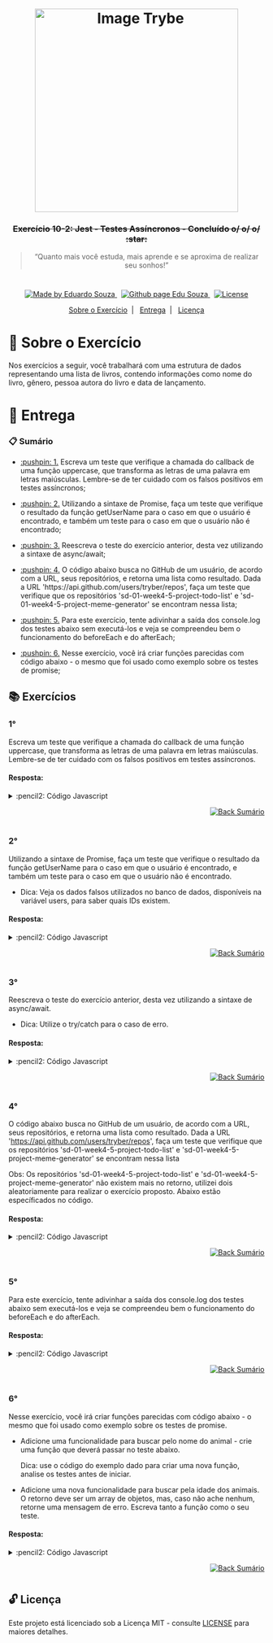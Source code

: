 <h1 align="center">
    <img alt="Image Trybe" src="https://i.ibb.co/d4W2x4g/trybe.png" width="400px" />
</h1>

<h3 align="center">
  <strike>Exercício 10-2: Jest - Testes Assíncronos - Concluído o/ o/ o/ :star:</strike>
</h3>

<blockquote align="center">“Quanto mais você estuda, mais aprende e se aproxima de realizar seu sonhos!”</blockquote>

<h1></h1>

<p align="center">

  <a href="https://www.linkedin.com/in/eduardosouzaprogrammer/">
    <img alt="Made by Eduardo Souza" src="https://img.shields.io/badge/made%20by-Edu%20Souza-%23F8952D">
  </a>&nbsp;

 <a href="https://edusouza-programmer.github.io/">
<img alt="Github page Edu Souza " src="https://img.shields.io/badge/Github%20page-Edu_Souza-orange">
</a>&nbsp;

  <a href="LICENSE" >
    <img alt="License" src="https://img.shields.io/badge/license-MIT-%23F8952D">
  </a>

</p>

<p align="center">
  <a href="#rocket-Sobre-o-Exercício">Sobre o Exercício</a>&nbsp;&nbsp;|&nbsp;&nbsp;
  <a href="#postbox-Entrega">Entrega</a>&nbsp;&nbsp;|&nbsp;&nbsp;
  <a href="#unlock-Licença">Licença</a>
</p>

# :rocket: Sobre o Exercício

Nos exercícios a seguir, você trabalhará com uma estrutura de dados representando uma lista de livros, contendo informações como nome do livro, gênero, pessoa autora do livro e data de lançamento.

# :postbox: Entrega

### :clipboard: Sumário

- <p><a href="#1"> :pushpin: 1.</a> Escreva um teste que verifique a chamada do callback de uma função uppercase, que transforma as letras de uma palavra em letras maiúsculas. Lembre-se de ter cuidado com os falsos positivos em testes assíncronos;</p>

- <p><a href="#2"> :pushpin: 2.</a> Utilizando a sintaxe de Promise, faça um teste que verifique o resultado da função getUserName para o caso em que o usuário é encontrado, e também um teste para o caso em que o usuário não é encontrado;</p>

- <p><a href="#3"> :pushpin: 3.</a> Reescreva o teste do exercício anterior, desta vez utilizando a sintaxe de async/await;</p>

- <p><a href="#4"> :pushpin: 4.</a> O código abaixo busca no GitHub de um usuário, de acordo com a URL, seus repositórios, e retorna uma lista como resultado. Dada a URL 'https://api.github.com/users/tryber/repos', faça um teste que verifique que os repositórios 'sd-01-week4-5-project-todo-list' e 'sd-01-week4-5-project-meme-generator' se encontram nessa lista;</p>

- <p><a href="#5"> :pushpin: 5.</a> Para este exercício, tente adivinhar a saída dos console.log dos testes abaixo sem executá-los e veja se compreendeu bem o funcionamento do beforeEach e do afterEach;</p>

- <p><a href="#6"> :pushpin: 6.</a> Nesse exercício, você irá criar funções parecidas com código abaixo - o mesmo que foi usado como exemplo sobre os testes de promise;</p>

## :books: Exercícios

### 1°

Escreva um teste que verifique a chamada do callback de uma função uppercase, que transforma as letras de uma palavra em letras maiúsculas. Lembre-se de ter cuidado com os falsos positivos em testes assíncronos.

#### Resposta:

<details>
 <summary> :pencil2: Código Javascript</summary>

```js
const uppercase = require('./exercise1');

describe('callback uppercase', () => {
  it('Deve retornar letras em maiúscula', done => {
    uppercase('xablau', srt => {
      expect(srt).toBe('XABLAU');
      done();
    });
  });
});
```

</details>

<p align="right">
    <a href="#clipboard-Sumário">
    <img alt="Back Sumário" src="https://img.shields.io/badge/Back-Sum%C3%A1rio-orange">
  </a>
</p>

#

### 2°

Utilizando a sintaxe de Promise, faça um teste que verifique o resultado da função getUserName para o caso em que o usuário é encontrado, e também um teste para o caso em que o usuário não é encontrado.

- Dica: Veja os dados falsos utilizados no banco de dados, disponíveis na variável users, para saber quais IDs existem.

#### Resposta:

<details>
 <summary> :pencil2: Código Javascript</summary>

```js
const users = {
  4: { name: 'Mark' },
  5: { name: 'Paul' },
};

const findUserById = id => {
  return new Promise((resolve, reject) => {
    if (users[id]) {
      return resolve(users[id]);
    }

    return reject({ error: 'User with ' + id + ' not found.' });
  });
};

const getUserName = userID => {
  return findUserById(userID).then(user => user.name);
};

describe('Verificando a função getUserName', () => {
  describe('Caso o usuário é encontrado', () => {
    it('Deve retorna o nome do usuário encontrado', () => {
      return getUserName(4).then(name => expect(name).toEqual('Mark'));
    });
  });
  describe('Caso o usuário não for encontrado', () => {
    it('Deve retorna um objeto com a propriedade erro', () => {
      return getUserName(7).catch(error => {
        console.log(error);
        expect(error).toEqual({ error: 'User with 7 not found.' });
      });
    });
  });
});
```

</details>

<p align="right">
    <a href="#clipboard-Sumário">
    <img alt="Back Sumário" src="https://img.shields.io/badge/Back-Sum%C3%A1rio-orange">
  </a>
</p>

#

### 3°

Reescreva o teste do exercício anterior, desta vez utilizando a sintaxe de async/await.

- Dica: Utilize o try/catch para o caso de erro.

#### Resposta:

<details>
 <summary> :pencil2: Código Javascript</summary>

```js
const users = {
  4: { name: 'Mark' },
  5: { name: 'Paul' },
};

const findUserById = id => {
  return new Promise((resolve, reject) => {
    if (users[id]) {
      return resolve(users[id]);
    }

    return reject({ error: 'User with ' + id + ' not found.' });
  });
};

const getUserName = userID => {
  return findUserById(userID).then(user => user.name);
};

describe('Verificando a função getUserName', () => {
  describe('Caso o usuário é encontrado', () => {
    it('Deve retorna o nome do usuário encontrado', async () => {
      const nameUser = await getUserName(4);
      expect(nameUser).toEqual('Mark');
    });
  });
  describe('Caso o usuário não for encontrado', () => {
    it('Deve retorna um objeto com a propriedade erro usando try', async () => {
      try {
        await getUserName(7);
      } catch (error) {
        expect(error).toEqual({ error: 'User with 7 not found.' });
      }
    });
  });
});
```

</details>

<p align="right">
    <a href="#clipboard-Sumário">
    <img alt="Back Sumário" src="https://img.shields.io/badge/Back-Sum%C3%A1rio-orange">
  </a>
</p>

#

### 4°

O código abaixo busca no GitHub de um usuário, de acordo com a URL, seus repositórios, e retorna uma lista como resultado. Dada a URL 'https://api.github.com/users/tryber/repos', faça um teste que verifique que os repositórios 'sd-01-week4-5-project-todo-list' e 'sd-01-week4-5-project-meme-generator' se encontram nessa lista

Obs: Os repositórios 'sd-01-week4-5-project-todo-list' e 'sd-01-week4-5-project-meme-generator' não existem mais no retorno, utilizei dois aleatoriamente para realizar o exercício proposto. Abaixo estão específicados no código.

#### Resposta:

<details>
 <summary> :pencil2: Código Javascript</summary>

```js
const fetch = require('node-fetch');

const getRepos = url => {
  return fetch(url)
    .then(response => response.json())
    .then(data => {
      return data.map(repo => repo.name);
    });
};

const URL = 'https://api.github.com/users/tryber/repos';

describe('Repositório github', () => {
  it('Deve passar se os dois repositório forem encontrados', async () => {
    const listRepo = await getRepos(URL);
    expect(listRepo).toContain('challenge-bug-hunting-youtrybe-squad-1');
    expect(listRepo).toContain('challenge-bug-hunting-youtrybe-squad-4');
  });
});
```

</details>

<p align="right">
    <a href="#clipboard-Sumário">
    <img alt="Back Sumário" src="https://img.shields.io/badge/Back-Sum%C3%A1rio-orange">
  </a>
</p>

#

### 5°

Para este exercício, tente adivinhar a saída dos console.log dos testes abaixo sem executá-los e veja se compreendeu bem o funcionamento do beforeEach e do afterEach.

#### Resposta:

<details>
 <summary> :pencil2: Código Javascript</summary>

```js
beforeEach(() => console.log('1 - beforeEach')); // 1° 
afterEach(() => console.log('1 - afterEach')); // 3°

test('', () => console.log('1 - test')); // 2°

describe('Scoped / Nested block', () => {
  beforeEach(() => console.log('2 - beforeEach')); // 4°
  afterEach(() => console.log('2 - afterEach')); // 6°

  test('', () => console.log('2 - test')); // 5°
});
```

</details>

<p align="right">
    <a href="#clipboard-Sumário">
    <img alt="Back Sumário" src="https://img.shields.io/badge/Back-Sum%C3%A1rio-orange">
  </a>
</p>

#

### 6°

Nesse exercício, você irá criar funções parecidas com código abaixo - o mesmo que foi usado como exemplo sobre os testes de promise.

- Adicione uma funcionalidade para buscar pelo nome do animal - crie uma função que deverá passar no teste abaixo.

  Dica: use o código do exemplo dado para criar uma nova função, analise os testes antes de iniciar.

- Adicione uma nova funcionalidade para buscar pela idade dos animais. O retorno deve ser um array de objetos, mas, caso não ache nenhum, retorne uma mensagem de erro. Escreva tanto a função como o seu teste.

#### Resposta:

<details>
 <summary> :pencil2: Código Javascript</summary>

```js
 const Animals = [
  { name: 'Dorminhoco', age: 1, type: 'Dog' },
  { name: 'Soneca', age: 2, type: 'Dog' },
  { name: 'Preguiça', age: 5, type: 'Cat' },
];

const findAnimalByAge = age => {
  return new Promise((resolve, reject) => {
    setTimeout(() => {
      const findAnimal = Animals.find(
        ({ age: animalAge }) => animalAge === age
      );
      return findAnimal
        ? resolve(findAnimal)
        : reject('Nenhum animal encontrado por essa idade');
    }, 300);
  });
};

const findAnimalByName = name => {
  return new Promise((resolve, reject) => {
    setTimeout(() => {
      const findAnimal = Animals.find(
        ({ name: animalName }) => animalName === name
      );
      return findAnimal
        ? resolve(findAnimal)
        : reject('Nenhum animal com esse nome!');
    }, 300);
  });
};

const getAnimal = async name => {
  return await findAnimalByName(name);
};

describe('Testando promise - findAnimalByName', () => {
  describe('Quando existe o animal com o nome procurado', () => {
    test('Retorne o objeto do animal', () => {
      expect.assertions(1);
      return getAnimal('Dorminhoco').then(animal => {
        expect(animal).toEqual({ name: 'Dorminhoco', age: 1, type: 'Dog' });
      });
    });
  });

  describe('Quando não existe o animal com o nome procurado', () => {
    test('Retorna um erro', () => {
      expect.assertions(1);
      return getAnimal('Bob').catch(error =>
        expect(error).toEqual('Nenhum animal com esse nome!')
      );
    });
  });

  describe('Encontre o animal pela idade', () => {
    it('Deve retorna um objeto procurado pela idade', () => {
      return expect(findAnimalByAge(1)).resolves.toEqual({
        name: 'Dorminhoco',
        age: 1,
        type: 'Dog',
      });
    });
  });
  describe('Quando não existe o animal com a idade procurada', () => {
    it('Deve retorna um erro', () => {
      return expect(findAnimalByAge(10)).rejects.toBe(
        'Nenhum animal encontrado por essa idade'
      );
    });
  });
});
```

</details>

<p align="right">
    <a href="#clipboard-Sumário">
    <img alt="Back Sumário" src="https://img.shields.io/badge/Back-Sum%C3%A1rio-orange">
  </a>
</p>

#

## :unlock: Licença

Este projeto está licenciado sob a Licença MIT - consulte [LICENSE](https://opensource.org/licenses/MIT) para maiores detalhes.
